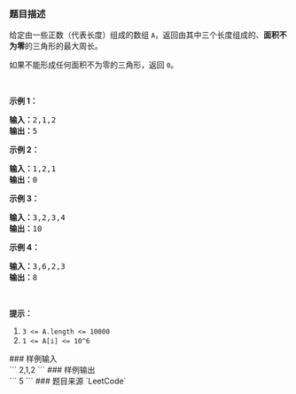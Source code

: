 ### 题目描述
<p>给定由一些正数（代表长度）组成的数组 <code>A</code>，返回由其中三个长度组成的、<strong>面积不为零</strong>的三角形的最大周长。</p>

<p>如果不能形成任何面积不为零的三角形，返回&nbsp;<code>0</code>。</p>

<p>&nbsp;</p>

<ol>
</ol>

<p><strong>示例 1：</strong></p>

<pre><strong>输入：</strong>2,1,2
<strong>输出：</strong>5
</pre>

<p><strong>示例 2：</strong></p>

<pre><strong>输入：</strong>1,2,1
<strong>输出：</strong>0
</pre>

<p><strong>示例 3：</strong></p>

<pre><strong>输入：</strong>3,2,3,4
<strong>输出：</strong>10
</pre>

<p><strong>示例 4：</strong></p>

<pre><strong>输入：</strong>3,6,2,3
<strong>输出：</strong>8
</pre>

<p>&nbsp;</p>

<p><strong>提示：</strong></p>

<ol>
	<li><code>3 &lt;= A.length &lt;= 10000</code></li>
	<li><code>1 &lt;= A[i] &lt;= 10^6</code></li>
</ol>
### 样例输入<br>
```
2,1,2
```
### 样例输出<br>
```
5
```
### 题目来源
`LeetCode`